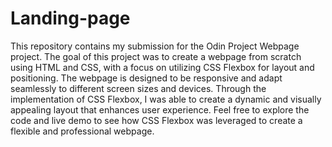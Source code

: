 # Landing-page

This repository contains my submission for the Odin Project Webpage 
project. The goal of this project was to create a webpage from scratch 
using HTML and CSS, with a focus on utilizing CSS Flexbox for layout and 
positioning. The webpage is designed to be responsive and adapt seamlessly 
to different screen sizes and devices. Through the implementation of CSS 
Flexbox, I was able to create a dynamic and visually appealing layout that 
enhances user experience. Feel free to explore the code and live demo to 
see how CSS Flexbox was leveraged to create a flexible and professional 
webpage.
